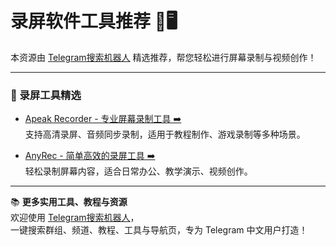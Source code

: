 # 录屏软件工具推荐 🎥🖥️

本资源由 [Telegram搜索机器人](https://qoot.cool/SearchRobot) 精选推荐，帮您轻松进行屏幕录制与视频创作！

---

### 🔹 录屏工具精选

- [Apeak Recorder - 专业屏幕录制工具 ➡️](https://qoot.cool/apeakrecorder)  
支持高清录屏、音频同步录制，适用于教程制作、游戏录制等多种场景。

- [AnyRec - 简单高效的录屏工具 ➡️](https://qoot.cool/anyrec)  
轻松录制屏幕内容，适合日常办公、教学演示、视频创作。

---

📚 **更多实用工具、教程与资源**  
欢迎使用 [Telegram搜索机器人](https://qoot.cool/SearchRobot)，  
一键搜索群组、频道、教程、工具与导航页，专为 Telegram 中文用户打造！
